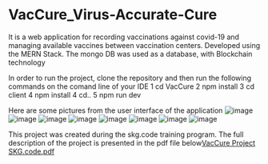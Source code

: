 # VacCure_Virus-Accurate-Cure
It is a web application for recording vaccinations against covid-19 and managing available vaccines between vaccination centers. Developed using the MERN Stack. The mongo DB was used as a database, with Blockchain technology

In order to run the project, clone the repository and then run the following commands on the comand line of your IDE 
1 cd VacCure
2 npm install
3 cd client
4 npm install
4 cd..
5 npm run dev

Here are some pictures from the user interface of the application
![image](https://user-images.githubusercontent.com/51210369/121085389-738fa300-c7ea-11eb-8ab5-734c677488bd.png)
![image](https://user-images.githubusercontent.com/51210369/121085396-77bbc080-c7ea-11eb-80a1-eacf2554d629.png)
![image](https://user-images.githubusercontent.com/51210369/121085407-7db1a180-c7ea-11eb-8a9b-0fc7ecdca11b.png)
![image](https://user-images.githubusercontent.com/51210369/121085416-80ac9200-c7ea-11eb-8fb8-4974de7b073a.png)
![image](https://user-images.githubusercontent.com/51210369/121085433-84d8af80-c7ea-11eb-9ace-2ef132714b45.png)
![image](https://user-images.githubusercontent.com/51210369/121085447-8904cd00-c7ea-11eb-94c7-920075816ec1.png)
![image](https://user-images.githubusercontent.com/51210369/121085463-8d30ea80-c7ea-11eb-949f-1e4916bcd051.png)
![image](https://user-images.githubusercontent.com/51210369/121085470-8f934480-c7ea-11eb-804e-1e4e7548f958.png)

This project was created during the skg.code training program. The full description of the project is presented in the pdf file below[VacCure Project SKG.code.pdf](https://github.com/TasosBrb/VacCure_Virus-Accurate-Cure/files/6611957/VacCure.Project.SKG.code.pdf)









